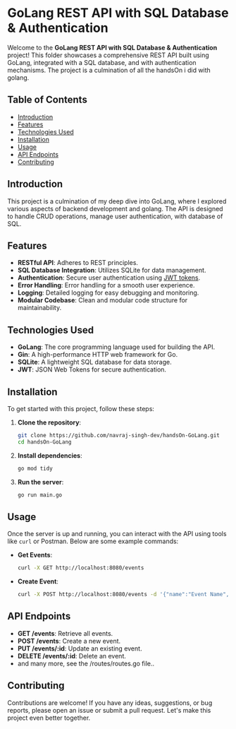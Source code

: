 # GoLang REST API with SQL Database & Authentication

Welcome to the **GoLang REST API with SQL Database & Authentication** project! This folder showcases a comprehensive REST API built using GoLang, integrated with a SQL database, and with authentication mechanisms. The project is a culmination of all the handsOn i did with golang.

## Table of Contents

- [Introduction](#introduction)
- [Features](#features)
- [Technologies Used](#technologies-used)
- [Installation](#installation)
- [Usage](#usage)
- [API Endpoints](#api-endpoints)
- [Contributing](#contributing)

## Introduction

This project is a culmination of my deep dive into GoLang, where I explored various aspects of backend development and golang. The API is designed to handle CRUD operations, manage user authentication, with database of SQL.

## Features

- **RESTful API**: Adheres to REST principles.
- **SQL Database Integration**: Utilizes SQLite for data management.
- **Authentication**: Secure user authentication using [JWT tokens](https://jwt.io/).
- **Error Handling**: Error handling for a smooth user experience.
- **Logging**: Detailed logging for easy debugging and monitoring.
- **Modular Codebase**: Clean and modular code structure for maintainability.

## Technologies Used

- **GoLang**: The core programming language used for building the API.
- **Gin**: A high-performance HTTP web framework for Go.
- **SQLite**: A lightweight SQL database for data storage.
- **JWT**: JSON Web Tokens for secure authentication.

## Installation

To get started with this project, follow these steps:

1. **Clone the repository**:
   ```sh
   git clone https://github.com/navraj-singh-dev/handsOn-GoLang.git
   cd handsOn-GoLang
   ```

2. **Install dependencies**:
   ```sh
   go mod tidy
   ```

3. **Run the server**:
   ```sh
   go run main.go
   ```

## Usage

Once the server is up and running, you can interact with the API using tools like `curl` or Postman. Below are some example commands:

- **Get Events**:
  ```sh
  curl -X GET http://localhost:8080/events
  ```

- **Create Event**:
  ```sh
  curl -X POST http://localhost:8080/events -d '{"name":"Event Name","description":"Event Description","location":"Event Location","dateTime":"2024-09-29T15:08:06.383952Z","user_id":1}'
  ```

## API Endpoints

- **GET /events**: Retrieve all events.
- **POST /events**: Create a new event.
- **PUT /events/:id**: Update an existing event.
- **DELETE /events/:id**: Delete an event.
- and many more, see the /routes/routes.go file..

## Contributing

Contributions are welcome! If you have any ideas, suggestions, or bug reports, please open an issue or submit a pull request. Let's make this project even better together.
